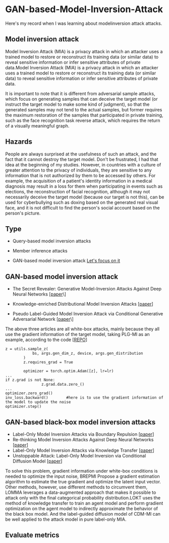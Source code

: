 # GAN-based-Model-Inversion-Attack
Here's my record when I was learning about modelinversion attack attacks.

## Model inversion attack
Model Inversion Attack (MIA) is a privacy attack in which an attacker uses a trained model to restore or reconstruct its training data (or similar data) to reveal sensitive information or infer sensitive attributes of private data.Model Inversion Attack (MIA) is a privacy attack in which an attacker uses a trained model to restore or reconstruct its training data (or similar data) to reveal sensitive information or infer sensitive attributes of private data.

It is important to note that it is different from adversarial sample attacks, which focus on generating samples that can deceive the target model (or instruct the target model to make some kind of judgment), so that the generated samples may not tend to the actual samples, but former requires the maximum restoration of the samples that participated in private training, such as the face recognition task reverse attack, which requires the return of a visually meaningful graph.

## Hazards
People are always surprised at the usefulness of such an attack, and the fact that it cannot destroy the target model. Don't be frustrated, I had that idea at the beginning of my studies. However, in countries with a culture of greater attention to the privacy of individuals, they are sensitive to any information that is not authorized by them to be accessed by others. For example, the acquisition of a patient's identity information in a medical diagnosis may result in a loss for them when participating in events such as elections, the reconstruction of facial recognition, although it may not necessarily deceive the target model (because our target is not this), can be used for cyberbullying such as doxing based on the generated real visual face, and it is not difficult to find the person's social account based on the person's picture.

## Type
- Query-based model inversion attacks

- Member inference attacks

- GAN-based model inversion attack [Let's focus on it](##GAN-based-model-inversion-attack)

## GAN-based model inversion attack
- The Secret Revealer: Generative Model-Inversion Attacks Against Deep Neural Networks \[[paper](https://arxiv.org/abs/1911.07135#:~:text=Previous%20attempts%20to%20invert%20neural%20networks%2C%20even%20the,invert%20deep%20neural%20networks%20with%20high%20success%20rates.)\]

- Knowledge-enriched Distributional Model Inversion Attacks \[[paper](https://arxiv.org/abs/2010.04092)\]

- Pseudo Label-Guided Model Inversion Attack via Conditional Generative Adversarial Network \[[paper](https://arxiv.org/abs/2302.09814#:~:text=To%20address%20these%20problems%2C%20we%20propose%20Pseudo%20Label-Guided,pseudo-labels%20to%20guide%20the%20training%20of%20the%20cGAN.)\]

The above three articles are all white-box attacks, mainly because they all use the gradient information of the target model, taking PLG-MI as an example, according to the code \[[REPO](https://github.com/LetheSec/PLG-MI-Attack/blob/main/reconstruct.py)\]

```
z = utils.sample_z(
            bs, args.gen_dim_z, device, args.gen_distribution
        )
        z.requires_grad = True

        optimizer = torch.optim.Adam([z], lr=lr)
...
if z.grad is not None:
                z.grad.data.zero_()
...
optimizer.zero_grad()
inv_loss.backward()        #here is to use the gradient information of the model to update the noise
optimizer.step()
```

## GAN-based black-box model inversion attacks
- Label-Only Model Inversion Attacks via Boundary Repulsion \[[paper](https://arxiv.org/abs/2203.01925)\]
- Re-thinking Model Inversion Attacks Against Deep Neural Networks \[[paper](https://arxiv.org/abs/2304.01669)\]
- Label-Only Model Inversion Attacks via Knowledge Transfer \[[paper](https://arxiv.org/abs/2310.19342)\]
- Unstoppable Attack: Label-Only Model Inversion via Conditional Diffusion Model \[[paper](https://arxiv.org/abs/2307.08424)\]

To solve this problem, gradient information under white-box conditions is needed to optimize the input noise, BREPMI Propose a gradient estimation algorithm to estimate the true gradient and optimize the latent input vector. Other methods, however, use different methods to circumvent them, LOMMA leverages a data-augmented approach that makes it possible to attack only with the final categorical probability distribution.LOKT uses the method of knowledge transfer to train an agent model and perform gradient optimization on the agent model to indirectly approximate the behavior of the black box model. And the label-guided diffusion model of CDM-MI can be well applied to the attack model in pure label-only MIA.

## Evaluate metrics

